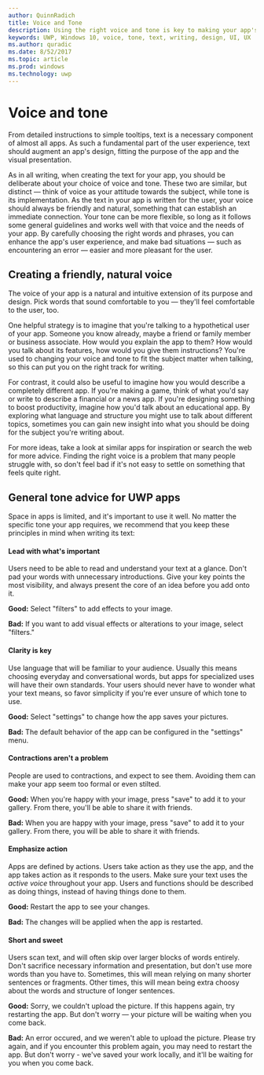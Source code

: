 ```yaml
---
author: QuinnRadich
title: Voice and Tone
description: Using the right voice and tone is key to making your app's text seem a natural part of its design.
keywords: UWP, Windows 10, voice, tone, text, writing, design, UI, UX
ms.author: quradic
ms.date: 8/52/2017
ms.topic: article
ms.prod: windows
ms.technology: uwp
---
```


# Voice and tone

From detailed instructions to simple tooltips, text is a necessary component of almost all apps. As such a fundamental part of the user experience, text should augment an app's design, fitting the purpose of the app and the visual presentation.

As in all writing, when creating the text for your app, you should be deliberate about your choice of voice and tone. These two are similar, but distinct — think of voice as your attitude towards the subject, while tone is its implementation. As the text in your app is written for the user, your voice should always be friendly and natural, something that can establish an immediate connection. Your tone can be more flexible, so long as it follows some general guidelines and works well with that voice and the needs of your app. By carefully choosing the right words and phrases, you can enhance the app's user experience, and make bad situations — such as encountering an error — easier and more pleasant for the user.

## Creating a friendly, natural voice

The voice of your app is a natural and intuitive extension of its purpose and design. Pick words that sound comfortable to you — they'll feel comfortable to the user, too.

One helpful strategy is to imagine that you're talking to a hypothetical user of your app. Someone you know already, maybe a friend or family member or business associate. How would you explain the app to them? How would you talk about its features, how would you give them instructions? You're used to changing your voice and tone to fit the subject matter when talking, so this can put you on the right track for writing.

For contrast, it could also be useful to imagine how you would describe a completely different app. If you're making a game, think of what you'd say or write to describe a financial or a news app. If you're designing something to boost productivity, imagine how you'd talk about an educational app. By exploring what language and structure you might use to talk about different topics, sometimes you can gain new insight into what you should be doing for the subject you're writing about.

For more ideas, take a look at similar apps for inspiration or search the web for more advice. Finding the right voice is a problem that many people struggle with, so don't feel bad if it's not easy to settle on something that feels quite right.

## General tone advice for UWP apps

Space in apps is limited, and it's important to use it well. No matter the specific tone your app requires, we recommend that you keep these principles in mind when writing its text:

#### Lead with what's important

Users need to be able to read and understand your text at a glance. Don't pad your words with unnecessary introductions. Give your key points the most visibility, and always present the core of an idea before you add onto it.

**Good:** Select "filters" to add effects to your image.

**Bad:** If you want to add visual effects or alterations to your image, select "filters."

#### Clarity is key

Use language that will be familiar to your audience. Usually this means choosing everyday and conversational words, but apps for specialized uses will have their own standards. Your users should never have to wonder what your text means, so favor simplicity if you're ever unsure of which tone to use.

**Good:** Select "settings" to change how the app saves your pictures.

**Bad:** The default behavior of the app can be configured in the "settings" menu.

#### Contractions aren't a problem

People are used to contractions, and expect to see them. Avoiding them can make your app seem too formal or even stilted.

**Good:** When you're happy with your image, press "save" to add it to your gallery. From there, you'll be able to share it with friends.

**Bad:** When you are happy with your image, press "save" to add it to your gallery. From there, you will be able to share it with friends.

#### Emphasize action

Apps are defined by actions. Users take action as they use the app, and the app takes action as it responds to the users. Make sure your text uses the *active voice* throughout your app. Users and functions should be described as doing things, instead of having things done to them.

**Good:** Restart the app to see your changes.

**Bad:** The changes will be applied when the app is restarted.

#### Short and sweet

Users scan text, and will often skip over larger blocks of words entirely. Don't sacrifice necessary information and presentation, but don't use more words than you have to. Sometimes, this will mean relying on many shorter sentences or fragments. Other times, this will mean being extra choosy about the words and structure of longer sentences.

**Good:** Sorry, we couldn't upload the picture. If this happens again, try restarting the app. But don't worry — your picture will be waiting when you come back.

**Bad:** An error occured, and we weren't able to upload the picture. Please try again, and if you encounter this problem again, you may need to restart the app. But don't worry - we've saved your work locally, and it'll be waiting for you when you come back.

